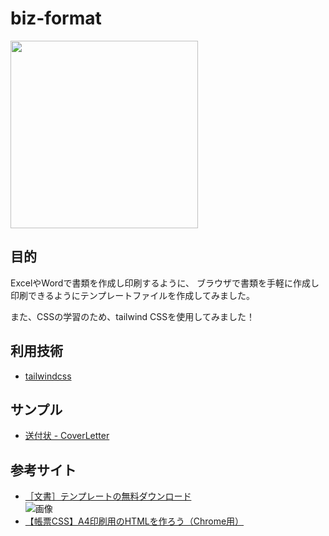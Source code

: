 # biz-format
<img src="https://www.pakutaso.com/shared/img/thumb/TKL0614_25_TP_V.jpg" width="300px">

## 目的
ExcelやWordで書類を作成し印刷するように、
ブラウザで書類を手軽に作成し印刷できるようにテンプレートファイルを作成してみました。

また、CSSの学習のため、tailwind CSSを使用してみました！

## 利用技術
* [tailwindcss](https://tailwindcss-ja.entap.app/)

## サンプル
* [送付状 - CoverLetter](https://cti1650.github.io/biz-format/CoverLetter.html)

## 参考サイト
* [［文書］テンプレートの無料ダウンロード](https://template.k-solution.info/2018/03/02082209.html)  
![画像](https://template.k-solution.info/img/sofujo208_s.jpg)
* [【帳票CSS】A4印刷用のHTMLを作ろう（Chrome用）](https://deep-space.blue/web/1858)
